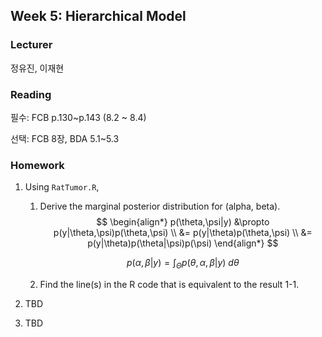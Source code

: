 ## Week 5: Hierarchical Model

### Lecturer

정유진, 이재현



### Reading 

필수: FCB p.130~p.143 (8.2 ~ 8.4)

선택: FCB 8장, BDA 5.1~5.3



### Homework

1. Using `RatTumor.R`,

   1. Derive the marginal posterior distribution for (alpha, beta).
      $$
      \begin{align*}
      p(\theta,\psi|y) &\propto p(y|\theta,\psi)p(\theta,\psi) \\
      &= p(y|\theta)p(\theta,\psi) \\
      &= p(y|\theta)p(\theta|\psi)p(\psi)
      \end{align*}
      $$

      $$
      p(\alpha,\beta|y) = \int_{\Theta}p(\theta,\alpha,\beta|y)\:d\theta
      $$

   2. Find the line(s) in the R code that is equivalent to the result 1-1.

2. TBD

3. TBD
